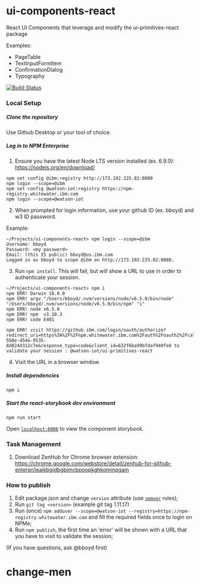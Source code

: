 # ui-components-react
React UI Components that leverage and modify the ui-primitives-react package

Examples:

* PageTable
* TextInputFormItem
* ConfirmationDialog
* Typography

[![Build Status](https://travis.ibm.com/Watson-IoT/ui-components-react.svg?token=q2bbpaQDcDsR2zbKmTQ7)](https://travis.ibm.com/Watson-IoT/ui-components-react)

### Local Setup

##### Clone the repository

Use Github Desktop or your tool of choice.

##### Log in to NPM Enterprise

1) Ensure you have the latest Node LTS version installed (ex. 6.9.0): https://nodejs.org/en/download/

```
npm set config @ibm:registry http://173.192.225.82:8080
npm login --scope=@ibm
npm set config @watson-iot:registry https://npm-registry.whitewater.ibm.com
npm login --scope=@watson-iot
```

2) When prompted for login information, use your github ID (ex. bboyd) and w3 ID password.

Example:

```
~/Projects/ui-components-react> npm login --scope=@ibm
Username: bboyd
Password: <my password>
Email: (this IS public) bboyd@us.ibm.com
Logged in as bboyd to scope @ibm on http://173.192.225.82:8080.
```

3) Run `npm install`.  This will fail, but will show a URL to use in order to authenticate your session.

```
~/Projects/ui-components-react> npm i
npm ERR! Darwin 16.0.0
npm ERR! argv "/Users/bboyd/.nvm/versions/node/v6.5.0/bin/node" "/Users/bboyd/.nvm/versions/node/v6.5.0/bin/npm" "i" 
npm ERR! node v6.5.0
npm ERR! npm  v3.10.3
npm ERR! code E401

npm ERR! visit https://github.ibm.com/login/oauth/authorize?redirect_uri=https%3A%2F%2Fnpm.whitewater.ibm.com%2Fauth%2Foauth2%2Fcallback&scope=user&state=462778ac-5b0e-454e-9535-8d824d312c7e&response_type=code&client_id=632f6ba99bfdaf940fe8 to validate your session : @watson-iot/ui-primitives-react
```

4) Visit the URL in a browser window.

##### Install dependencies

`npm i`

##### Start the react-storybook dev environment

`npm run start`

Open [`localhost:6006`](http://localhost:6006) to view the component storybook.

### Task Management
1. Download ZenHub for Chrome browser extension: https://chrome.google.com/webstore/detail/zenhub-for-github-enterpr/ieaikbgidbgbjmcbpoopkghkominpgam

### How to publish

1. Edit package.json and change `version` attribute (use [`semver`](http://semver.org/) rules);
2. Run `git tag <version>` (example git tag 1.11.17)
3. Run (once) `npm adduser --scope=@watson-iot --registry=https://npm-registry.whitewater.ibm.com` and fill the required fields once to login on NPMe;
4. Run `npm publish`, the first time an 'error' will be shown with a URL that you have to visit to validate the session;

(If you have questions, ask @bboyd first)
# change-men
